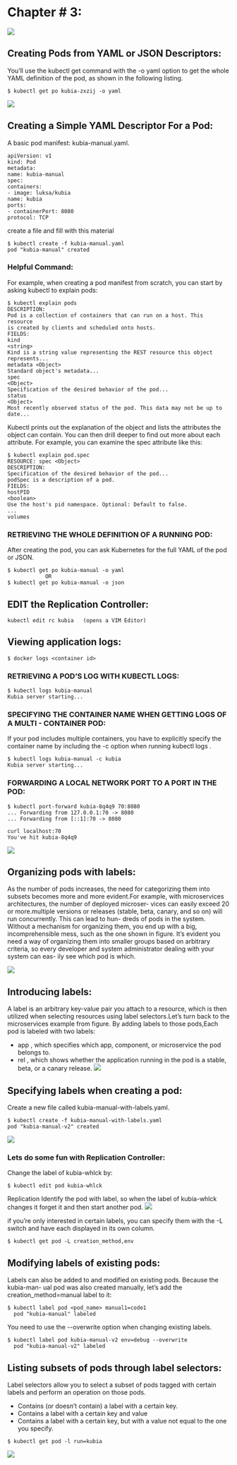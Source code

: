 # Chapter # 3:
![](pictures/chap3_logo.jpg)

## Creating Pods from YAML or JSON Descriptors:
You’ll use the kubectl get
command with the -o yaml option to get the whole YAML definition of the pod, as
shown in the following listing.
```
$ kubectl get po kubia-zxzij -o yaml
```
![](pictures/chap3.png)

## Creating a Simple YAML Descriptor For a Pod:
A basic pod manifest: kubia-manual.yaml.
```
apiVersion: v1
kind: Pod
metadata:
name: kubia-manual
spec:
containers:
- image: luksa/kubia
name: kubia
ports:
- containerPort: 8080
protocol: TCP
```
create a file and fill with this material
```
$ kubectl create -f kubia-manual.yaml
pod "kubia-manual" created
```
### Helpful Command:
For example, when creating a pod manifest from scratch, you can start by asking
kubectl to explain pods:
```
$ kubectl explain pods
DESCRIPTION:
Pod is a collection of containers that can run on a host. This resource
is created by clients and scheduled onto hosts.
FIELDS:
kind
<string>
Kind is a string value representing the REST resource this object
represents...
metadata <Object>
Standard object's metadata...
spec
<Object>
Specification of the desired behavior of the pod...
status
<Object>
Most recently observed status of the pod. This data may not be up to
date...
```
Kubectl prints out the explanation of the object and lists the attributes the object
can contain. You can then drill deeper to find out more about each attribute. For
example, you can examine the spec attribute like this:
```
$ kubectl explain pod.spec
RESOURCE: spec <Object>
DESCRIPTION:
Specification of the desired behavior of the pod...
podSpec is a description of a pod.
FIELDS:
hostPID
<boolean>
Use the host's pid namespace. Optional: Default to false.
...
volumes
```
### RETRIEVING THE WHOLE DEFINITION OF A RUNNING POD:
After creating the pod, you can ask Kubernetes for the full YAML of the pod or JSON.
```
$ kubectl get po kubia-manual -o yaml
            OR
$ kubectl get po kubia-manual -o json
```
## EDIT the Replication Controller:
```
kubectl edit rc kubia   (opens a VIM Editor) 
```

## Viewing application logs:
```
$ docker logs <container id>
```
### RETRIEVING A POD’S LOG WITH KUBECTL LOGS:
```
$ kubectl logs kubia-manual
Kubia server starting...
```
### SPECIFYING THE CONTAINER NAME WHEN GETTING LOGS OF A MULTI - CONTAINER POD:
If your pod includes multiple containers, you have to explicitly specify the container
name by including the -c <container name> option when running kubectl logs .
```
$ kubectl logs kubia-manual -c kubia
Kubia server starting...
```
### FORWARDING A LOCAL NETWORK PORT TO A PORT IN THE POD:
```
$ kubectl port-forward kubia-8q4q9 70:8080
... Forwarding from 127.0.0.1:70 -> 8080
... Forwarding from [::1]:70 -> 8080
```
```
curl localhost:70
You've hit kubia-8q4q9
```
![](pictures/port.png)

## Organizing pods with labels:
As the number of
pods increases, the need for categorizing them into subsets becomes more and
more evident.For example, with microservices architectures, the number of deployed microser-
vices can easily exceed 20 or more.multiple versions or
releases (stable, beta, canary, and so on) will run concurrently. This can lead to hun-
dreds of pods in the system. Without a mechanism for organizing them, you end up
with a big, incomprehensible mess, such as the one shown in figure. It’s evident you need a way of organizing them into smaller groups based on arbitrary
criteria, so every developer and system administrator dealing with your system can eas-
ily see which pod is which.

![](pictures/multiple_pods.png)

## Introducing labels:
A label is an arbitrary key-value pair you
attach to a resource, which is then utilized when selecting resources using label selectors.Let’s turn back to the microservices example from figure. By adding labels to
those pods,Each pod is labeled with two labels:
- app , which specifies which app, component, or microservice the pod belongs to.
- rel , which shows whether the application running in the pod is a stable, beta,
  or a canary release.
  ![](pictures/labeled_pods.png)

## Specifying labels when creating a pod:
Create a new file called kubia-manual-with-labels.yaml.
```
$ kubectl create -f kubia-manual-with-labels.yaml
pod "kubia-manual-v2" created
```
![](pictures/edit.png)

### Lets do some fun with Replication Controller:
Change the label of kubia-whlck by:
```
$ kubectl edit pod kubia-whlck
```
Replication Identify the pod with label, so when the label of kubia-whlck changes it forget it and then start another pod.
![](pictures/rc_fun.png)

if you’re only interested in certain labels, you can specify
them with the -L switch and have each displayed in its own column.
```
$ kubectl get pod -L creation_method,env
```
## Modifying labels of existing pods:
Labels can also be added to and modified on existing pods. Because the kubia-man-
ual pod was also created manually, let’s add the creation_method=manual label to it:
```
$ kubectl label pod <pod_name> manual1=code1
  pod "kubia-manual" labeled
```
You need to use the --overwrite option when changing existing labels.
```
$ kubectl label pod kubia-manual-v2 env=debug --overwrite
  pod "kubia-manual-v2" labeled
```
## Listing subsets of pods through label selectors:
Label selectors allow you to select a subset of pods tagged with certain labels and perform an
operation on those pods.
- Contains (or doesn’t contain) a label with a certain key.
- Contains a label with a certain key and value
- Contains a label with a certain key, but with a value not equal to the one you
  specify.
```
$ kubectl get pod -l run=kubia
```
![](pictures/label_selectors.png)